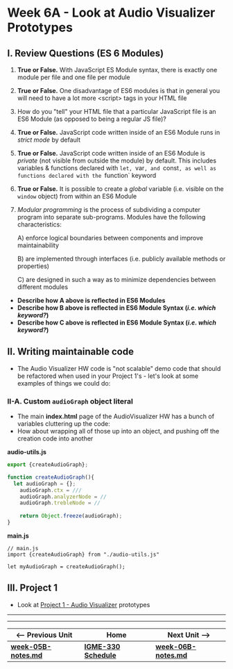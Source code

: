 # Week 6A - Look at Audio Visualizer Prototypes

## I. Review Questions (ES 6 Modules) <a id="review-questions"></a>

1) **True or False.** With JavaScript ES Module syntax, there is exactly one module per file and one file per module

2) **True or False.** One disadvantage of ES6 modules is that in general you will need to have a lot more &lt;script> tags in your HTML file

3) How do you "tell" your HTML file that a particular JavaScript file is an ES6 Module (as opposed to being a regular JS file)? 

4) **True or False.** JavaScript code written inside of an ES6 Module runs in *strict mode* by default

5) **True or False.** JavaScript code written inside of an ES6 Module is *private* (not visible from outside the module) by default. This includes variables & functions declared with `let, `var`, and `const`, as well as functions declared with the `function` keyword

6) **True or False.** It is possible to create a *global* variable (i.e. visible on the `window` object) from within an ES6 Module

7) *Modular programming* is the process of subdividing a computer program into separate sub-programs. Modules have the following characteristics:

    A) enforce logical boundaries between components and improve maintainability
  
    B) are implemented through interfaces (i.e. publicly available methods or properties)
  
    C) are designed in such a way as to minimize dependencies between different modules

- **Describe how A above is reflected in ES6 Modules**
- **Describe how B above is reflected in ES6 Module Syntax (*i.e. which keyword?*)**
- **Describe how C above is reflected in ES6 Module Syntax (*i.e. which keyword?*)**

## II. Writing maintainable code

- The Audio Visualizer HW code is "not scalable" demo code that should be refactored when used in your Project 1's - let's look at some examples of things we could do:

### II-A. Custom `audioGraph` object literal

- The main **index.html** page of the AudioVisualizer HW has a bunch of variables cluttering up the code:
- How about wrapping all of those up into an object, and pushing off the creation code into another 

**audio-utils.js**
```js
export {createAudioGraph};

function createAudioGraph(){
  let audioGraph = {};
	audioGraph.ctx = ///
	audioGraph.analyzerNode = //
	audioGraph.trebleNode = //
	
	return Object.freeze(audioGraph);
}
```

**main.js**
```
// main.js
import {createAudioGraph} from "./audio-utils.js"

let myAudioGraph = createAudioGraph();
```

## III. Project 1
- Look at [Project 1 - Audio Visualizer](../projects/project-1.md) prototypes



<hr><hr>

| <-- Previous Unit | Home | Next Unit -->
| --- | --- | --- 
| [**week-05B-notes.md**](week-05B-notes.md)     |  [**IGME-330 Schedule**](../schedule.md) | [**week-06B-notes.md**](week-06B-notes.md)
